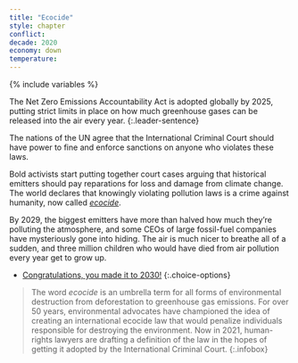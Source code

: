 ```yaml
---
title: "Ecocide"
style: chapter
conflict: 
decade: 2020
economy: down
temperature: 
---
```


{% include variables %}

The Net Zero Emissions Accountability Act is adopted globally by 2025, putting strict limits in place on how much greenhouse gases can be released into the air every year. 
{:.leader-sentence}

The nations of the UN agree that the International Criminal Court should have power to fine and enforce sanctions on anyone who violates these laws. 

Bold activists start putting together court cases arguing that historical emitters should pay reparations for loss and damage from climate change. The world declares that knowingly violating pollution laws is a crime against humanity, now called [*ecocide*](#infobox).

By 2029, the biggest emitters have more than halved how much they’re polluting the atmosphere, and some CEOs of large fossil-fuel companies have mysteriously gone into hiding. The air is much nicer to breathe all of a sudden, and three million children who would have died from air pollution every year get to grow up.

- [Congratulations, you made it to 2030!](part-page_2030-ecotopia.html)
{:.choice-options}

> The word *ecocide* is an umbrella term for all forms of environmental destruction from deforestation to greenhouse gas emissions. For over 50&nbsp;years, environmental advocates have championed the idea of creating an international ecocide law that would penalize individuals responsible for destroying the environment. Now in 2021, human-rights lawyers are drafting a definition of the law in the hopes of getting it adopted by the International Criminal Court.
{:.infobox}
